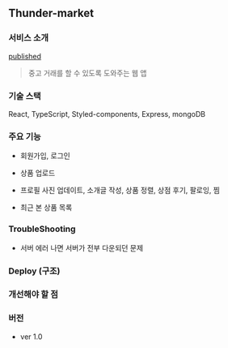 ## Thunder-market

### 서비스 소개

<a href="https://thunder-market.herokuapp.com/">published</a>

> 중고 거래를 할 수 있도록 도와주는 웹 앱

### 기술 스택

React, TypeScript, Styled-components, Express, mongoDB

### 주요 기능

- 회원가입, 로그인

- 상품 업로드

- 프로필 사진 업데이트, 소개글 작성, 상품 정렬, 상점 후기, 팔로잉, 찜

- 최근 본 상품 목록

### TroubleShooting

- 서버 에러 나면 서버가 전부 다운되던 문제

### Deploy (구조)

### 개선해야 할 점

### 버전

- ver 1.0

